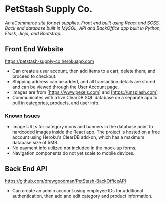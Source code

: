 # PetStash Supply Co.
*An eCommerce site for pet supplies. Front end built using React and SCSS. Back end database built in MySQL, API and BackOffice app built in Python, Flask, Jinja, and Bootstrap.*

## Front End Website
https://petstash-supply-co.herokuapp.com

- Can create a user account, then add items to a cart, delete them, and proceed to checkout.
- Shipping address can be added, and all transaction details are stored and can be viewed through the User Account page.
- Images are from [https://www.pexels.com] and [https://unsplash.com]
- Communicates with a live ClearDB SQL database on a separate app to pull in categories, products, and user info.

### Known Issues
- Image URLs for category icons and banners in the database point to hardcoded images inside the React app. The project is hosted on a free account using Heroku's ClearDB add-on, which has a maximum database size of 5MB.
- No payment info utilized nor included in the mock-up forms.
- Navigation components do not yet scale to mobile devices.

## Back End API
https://github.com/drewgoodman/PetStash-BackOfficeAPI

- Can create an admin account using employee IDs for additional authentication, then add and edit category and product information.
